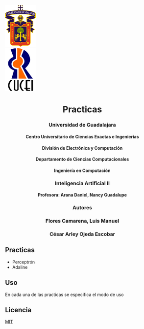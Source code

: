 <div> <img src="assets/images/Escudo_UDG.png" width="100px" alt="logo udg"> </div>

<div><img style="align:left" src="assets/images/Escudo_CUCEI.png" width="100px" alt="logo cucei"> </div>

# <center>Practicas</center>

### <center>Universidad de Guadalajara</center>

#### <center>Centro Universitario de Ciencias Exactas e Ingenierías</center>

#### <center>División de Electrónica y Computación</center>

#### <center>Departamento de Ciencias Computacionales</center>

#### <center>Ingeniería en Computación</center>

### <center>Inteligencia Artificial II</center>

#### <center>Profesora: Arana Daniel, Nancy Guadalupe</center>

### <center>Autores</center>
### <center>Flores Camarena, Luis Manuel</center>
### <center>César Arley Ojeda Escobar</center>

## Practicas
+ Perceptrón
+ Adaline

## Uso
<p>En cada una de las practicas se especifica el modo de uso</p>

## Licencia
[MIT](https://choosealicense.com/licenses/mit/)